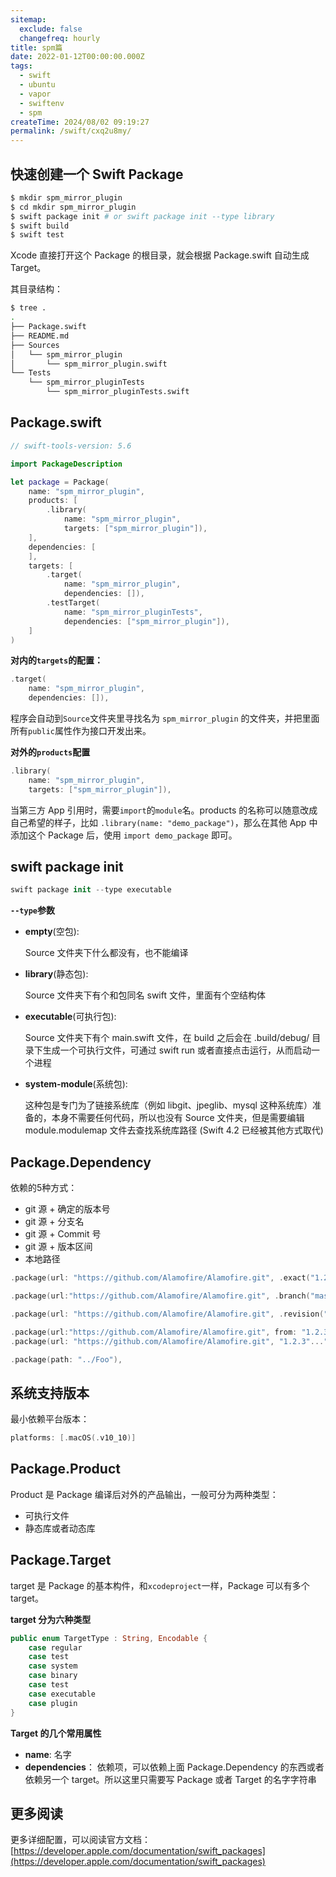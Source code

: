 ```yaml
---
sitemap:
  exclude: false
  changefreq: hourly
title: spm篇
date: 2022-01-12T00:00:00.000Z
tags:
  - swift
  - ubuntu
  - vapor
  - swiftenv
  - spm
createTime: 2024/08/02 09:19:27
permalink: /swift/cxq2u8my/
---
```


## 快速创建一个 Swift Package

```sh
$ mkdir spm_mirror_plugin
$ cd mkdir spm_mirror_plugin
$ swift package init # or swift package init --type library
$ swift build
$ swift test
```

Xcode 直接打开这个 Package 的根目录，就会根据 Package.swift 自动生成 Target。

其目录结构：

```sh
$ tree .
.
├── Package.swift
├── README.md
├── Sources
│   └── spm_mirror_plugin
│       └── spm_mirror_plugin.swift
└── Tests
    └── spm_mirror_pluginTests
        └── spm_mirror_pluginTests.swift
```

## Package.swift

```swift
// swift-tools-version: 5.6

import PackageDescription

let package = Package(
    name: "spm_mirror_plugin",
    products: [
        .library(
            name: "spm_mirror_plugin",
            targets: ["spm_mirror_plugin"]),
    ],
    dependencies: [
    ],
    targets: [
        .target(
            name: "spm_mirror_plugin",
            dependencies: []),
        .testTarget(
            name: "spm_mirror_pluginTests",
            dependencies: ["spm_mirror_plugin"]),
    ]
)
```

**对内的`targets`的配置：**

```swift
.target(
    name: "spm_mirror_plugin",
    dependencies: []),
```
程序会自动到`Source`文件夹里寻找名为 `spm_mirror_plugin` 的文件夹，并把里面所有`public`属性作为接口开发出来。

**对外的`products`配置**

```swift
.library(
    name: "spm_mirror_plugin",
    targets: ["spm_mirror_plugin"]),
```

当第三方 App 引用时，需要`import`的`module`名。products 的名称可以随意改成自己希望的样子，比如 `.library(name: "demo_package")`，那么在其他 App 中添加这个 Package 后，使用 `import demo_package` 即可。


## swift package init

```swift
swift package init --type executable
```

**`--type`参数**

- **empty**(空包):

  Source 文件夹下什么都没有，也不能编译


- **library**(静态包):

  Source 文件夹下有个和包同名 swift 文件，里面有个空结构体


- **executable**(可执行包):

  Source 文件夹下有个 main.swift 文件，在 build 之后会在 .build/debug/ 目录下生成一个可执行文件，可通过 swift run 或者直接点击运行，从而启动一个进程


- **system-module**(系统包):

  这种包是专门为了链接系统库（例如 libgit、jpeglib、mysql 这种系统库）准备的，本身不需要任何代码，所以也没有 Source 文件夹，但是需要编辑 module.modulemap 文件去查找系统库路径 (Swift 4.2 已经被其他方式取代)


## Package.Dependency

依赖的5种方式：

- git 源 + 确定的版本号
- git 源 + 分支名
- git 源 + Commit 号
- git 源 + 版本区间
- 本地路径

```swift
.package(url: "https://github.com/Alamofire/Alamofire.git", .exact("1.2.3")),

.package(url:"https://github.com/Alamofire/Alamofire.git", .branch("master")),

.package(url: "https://github.com/Alamofire/Alamofire.git", .revision("e74b07278b926c9ec6f9643455ea00d1ce04a021"),

.package(url:"https://github.com/Alamofire/Alamofire.git", from: "1.2.3"),
.package(url: "https://github.com/Alamofire/Alamofire.git", "1.2.3"..."4.1.3"),

.package(path: "../Foo"),
```

## 系统支持版本

最小依赖平台版本：

```swift
platforms: [.macOS(.v10_10)]
```

## Package.Product

Product 是 Package 编译后对外的产品输出，一般可分为两种类型：

- 可执行文件
- 静态库或者动态库

## Package.Target

target 是 Package 的基本构件，和`xcodeproject`一样，Package 可以有多个 target。

**target 分为六种类型**

```swift
public enum TargetType : String, Encodable {
    case regular
    case test
    case system
    case binary
    case test
    case executable
    case plugin
}
```

**Target 的几个常用属性**

- **name**: 名字
- **dependencies**：
  依赖项，可以依赖上面 Package.Dependency 的东西或者依赖另一个 target。所以这里只需要写 Package 或者 Target 的名字字符串


## 更多阅读

更多详细配置，可以阅读官方文档：[https://developer.apple.com/documentation/swift_packages](https://developer.apple.com/documentation/swift_packages)








